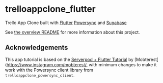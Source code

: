 # trelloappclone_flutter

Trello App Clone built with [Flutter](https://flutter.dev/) [Powersync](https://powersync.co/) and [Supabase](https://supabase.io/)

See [the overview README](../README.md) for more information about this project.

## Acknowledgements

This app tutorial is based on the [Serverpod + Flutter Tutorial](https://github.com/Mobterest/serverpod_flutter_tutorial) by [Mobterest](https://www.instagram.com/mobterest/, with minimum changes to make it work with the Powersync client library from `trelloappclone_powersync_client`.
